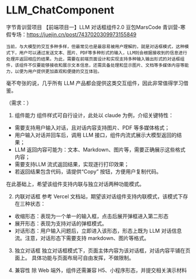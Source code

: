 # LLM_ChatComponent
字节青训营项目
【前端项目一】LLM 对话框组件2.0
豆包MarsCode 青训营-寒假专场：https://juejin.cn/post/7437020309973155849
    
    当前，与大模型的交互多种多样，但最常见也是最容易被用户理解的，就是对话框模式，这种模式下，用户可以通过发送文本、图片、PDF等多种形式的输入，LLM则会根据接收到的信息进行处理并返回相应的结果。为此，需要在前端页面设计和实现支持多种输入输出形式的对话框组件，该组件不仅要能够接收和展示文本信息，还需具备处理和显示图片、文档等多媒体内容等能力，以便为用户提供更加直观和便捷的交互体验。
毫不夸张的说，几乎所有 LLM 产品都会提供这类交互组件，因此非常值得学习借鉴。

（需求：）
1. 组件能力
组件样式可自行设计，此处以 claude 为例，介绍关键特性：
- 需要支持用户输入对话，且对话内容支持图片、PDF 等多媒体格式；
- 用户输入对话并回车后，调用 LLM 接口，组件内流式展示大模型返回的结果；
- LLM 返回内容可能为：文本、Markdown、图片等，需要正确展示这些格式内容；
- 需要支持LLM 流式返回结果，实现逐行打印效果；
- 若返回结果包含代码，请提供“Copy” 按钮，方便用户复制代码。
  
在此基础上，希望该组件支持内联与独立对话两种功能模式。

2. 内联对话框
参考 Vercel 文档站，期望该对话组件支持内联模式，该模式下存在三种状态：
- 收缩形态：表现为一个单一的输入框，点击后展开弹框进入第二形态
- 展开形态：表现为支持对话的弹框模式。
- 对话形态：用户输入问题后，立即进入该形态，形态上既为 LLM 对话信息流。注意，对话形态下需要支持 markdown、图片等格式。
3. 独立对话框
独立对话框模式下，页面主体内容为该对话框，对话内容平铺在页面上。
具体功能与页面布局可自由发挥，不做限制。

4. 兼容性
除 Web 端外，组件还需兼容 H5、小程序形态，并提交相关演示材料
